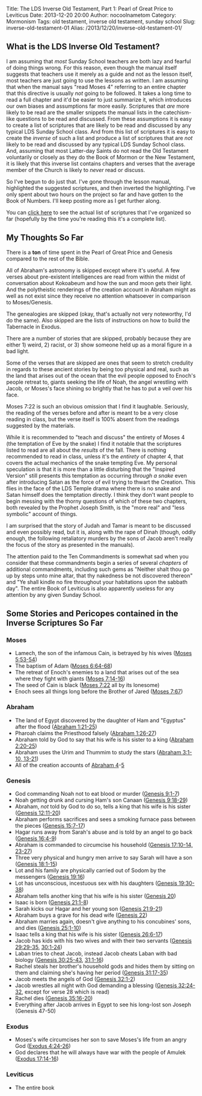 Title: The LDS Inverse Old Testament, Part 1: Pearl of Great Price to Leviticus
Date: 2013-12-20 20:00
Author: nocoolnametom
Category: Mormonism
Tags: old testament, inverse old testament, sunday school
Slug: inverse-old-testament-01
Alias: /2013/12/20/inverse-old-testament-01/

## What is the LDS Inverse Old Testament?

I am assuming that *most* Sunday School teachers are both lazy and fearful of doing things wrong.  For this reason, even though the manual itself suggests that teachers use it merely as a guide and not as the lesson itself, most teachers are just going to use the lessons as written.  I am assuming that when the manual says "read Moses 4" referring to an entire chapter that this directive is usually *not* going to be followed.  It takes a long time to read a full chapter and it'd be easier to just summarize it, which introduces our own biases and assumptions far more easily.  Scriptures that *are* more likely to be read are the smaller snippets the manual lists in the catechism-like questions to be read and discussed.  From these assumptions it is easy to create a list of scriptures that are likely to be read and discussed by any typical LDS Sunday School class.  And from this list of scriptures it is easy to create the *inverse* of such a list and produce a list of scriptures that are *not* likely to be read and discussed by any typical LDS Sunday School class.  And, assuming that most Latter-day Saints do not read the Old Testament voluntarily or closely as they do the Book of Mormon or the New Testament, it is likely that this inverse list contains chapters and verses that the average member of the Church is likely to *never* read or discuss.

So I've begun to do just that.  I've gone through the lesson manual, highlighted the suggested scriptures, and then inverted the highlighting.  I've only spent about two hours on the project so far and have gotten to the Book of Numbers.  I'll keep posting more as I get further along.

You can [click here][] to see the actual list of scriptures that I've organized so far (hopefully by the time you're reading this it's a complete list).

## My Thoughts So Far

There is a **ton** of time spent in the Pearl of Great Price and Genesis compared to the rest of the Bible.

All of Abraham's astronomy is skipped except where it's useful.  A few verses about pre-existent intelligences are read from within the midst of conversation about Kokoabeum and how the sun and moon gets their light.  And the polytheistic renderings of the creation account in Abraham might as well as not exist since they receive no attention whatsoever in comparison to Moses/Genesis.

The genealogies are skipped (okay, that's actually not very noteworthy, I'd do the same).  Also skipped are the lists of instructions on how to build the Tabernacle in Exodus.

There are a number of stories that are skipped, probably because they are either 1) weird, 2) racist, or 3) show someone held up as a moral figure in a bad light.

Some of the verses that are skipped are ones that seem to stretch credulity in regards to these ancient stories by being too physical and real, such as the land that arises out of the ocean that the evil people opposed to Enoch's people retreat to, giants seeking the life of Noah, the angel wrestling with Jacob, or Moses's face shining so brightly that he has to put a veil over his face.

Moses 7:22 is such an obvious omission that I find it laughable.  Seriously, the reading of the verses before and after is meant to be a very close reading in class, but the verse itself is 100% absent from the readings suggested by the materials.

While it is recommended to "teach and discuss" the entirety of Moses 4 (the temptation of Eve by the snake) I find it notable that the scriptures listed to read are all about the *results* of the fall.  There is nothing recommended to read in class, unless it's the *entirety* of chapter 4, that covers the actual mechanics of the snake tempting Eve.  My personal speculation is that it is more than a little disturbing that the "Inspired Version" still presents this temptation as occurring *through a snake* even after introducing Satan as the force of evil trying to thwart the Creation.  This flies in the face of the LDS Temple drama where there is no snake and Satan himself does the temptation directly.  I think they don't want people to begin messing with the thorny questions of which of these two chapters, both revealed by the Prophet Joseph Smith, is the "more real" and "less symbolic" account of things.

I am surprised that the story of Judah and Tamar is meant to be discussed and even possibly read, but it is, along with the rape of Dinah (though, oddly enough, the following retaliatory murders by the sons of Jacob aren't really the focus of the story as presented in the manuals).

The attention paid to the Ten Commandments is somewhat sad when you consider that these commandments begin a series of several *chapters* of additional commandments, including such gems as "Neither shalt thou go up by steps unto mine altar, that thy nakedness be not discovered thereon" and "Ye shall kindle no fire throughout your habitations upon the sabbath day".  The entire Book of Leviticus is also apparently useless for any attention by any given Sunday School.

## Some Stories and Pericopes contained in the Inverse Scriptures So Far

### Moses
* Lamech, the son of the infamous Cain, is betrayed by his wives ([Moses 5:53-54][])
* The baptism of Adam ([Moses 6:64-68][])
* The retreat of Enoch's enemies to a land that arises out of the sea where they fight with giants ([Moses 7:14-16][])
* The seed of Cain is black ([Moses 7:22][] all by its lonesome)
* Enoch sees all things long before the Brother of Jared ([Moses 7:67][])

### Abraham
* The land of Egypt discovered by the daughter of Ham and "Egyptus" after the flood ([Abraham 1:21-25][])
* Pharoah claims the Priesthood falsely ([Abraham 1:26-27][])
* Abraham told by God to say that his wife is his sister to a king ([Abraham 2:20-25][])
* Abraham uses the Urim and Thummim to study the stars ([Abraham 3:1-10, 13-21][])
* All of the creation accounts of [Abraham 4][]-[5][]

### Genesis
* God commanding Noah not to eat blood or murder ([Genesis 9:1-7][])
* Noah getting drunk and cursing Ham's son Canaan ([Genesis 9:18-29][])
* Abraham, *not* told by God to do so, tells a king that his wife is his sister ([Genesis 12:11-20][])
* Abraham performs sacrifices and sees a smoking furnace pass between the pieces ([Genesis 15:7-17][])
* Hagar runs away from Sarah's abuse and is told by an angel to go back ([Genesis 16:4-9][])
* Abraham is commanded to circumcise his household ([Genesis 17:10-14, 23-27][])
* Three very physical and hungry men arrive to say Sarah will have a son ([Genesis 18:1-15][])
* Lot and his family are physically carried out of Sodom by the messengers ([Genesis 19:16][])
* Lot has unconscious, incestuous sex with his daughters ([Genesis 19:30-38][])
* Abraham tells another king that his wife is his sister ([Genesis 20][])
* Isaac is born ([Genesis 21:1-8][])
* Sarah kicks our Hagar and her young son ([Genesis 21:9-21][])
* Abraham buys a grave for his dead wife ([Genesis 22][])
* Abraham marries again, doesn't give anything to his concubines' sons, and dies ([Genesis 25:1-10][])
* Isaac tells a king that his wife is his sister ([Genesis 26:6-17][])
* Jacob has kids with his two wives and with their two servants ([Genesis 29:29-35][], [30:1-24][])
* Laban tries to cheat Jacob, instead Jacob cheats Laban with bad biology ([Genesis 30:25-43][], [31:1-16][])
* Rachel steals her brother's household gods and hides them by sitting on them and claiming she's having her period ([Genesis 31:17-35][])
* Jacob meets the angels of God ([Genesis 32:1-2][])
* Jacob wrestles all night with God demanding a blessing ([Genesis 32:24-32][], except for verse 28 which is read)
* Rachel dies ([Genesis 35:16-20][])
* Everything after Jacob arrives in Egypt to see his long-lost son Joseph (Genesis 47-50)

### Exodus
* Moses's wife circumcises her son to save Moses's life from an angry God ([Exodus 4:24-26][])
* God declares that he will always have war with the people of Amulek ([Exodus 17:14-16][])

### Leviticus
* The entire book

[click here]: |filename|inverse-old-testament-00.md "The LDS Inverse Old Testament Scriptures"
[Moses 5:53-54]: https://www.lds.org/scriptures/pgp/moses/5.53-54#52
[Moses 6:64-68]: https://www.lds.org/scriptures/pgp/moses/6.64-68#63
[Moses 7:14-16]: https://www.lds.org/scriptures/pgp/moses/7.14-16#13
[Moses 7:22]: https://www.lds.org/scriptures/pgp/moses/7.22#21
[Moses 7:67]: https://www.lds.org/scriptures/pgp/moses/7.67#66
[Abraham 1:21-25]: https://www.lds.org/scriptures/pgp/abr/1.21-25#20
[Abraham 1:26-27]: https://www.lds.org/scriptures/pgp/abr/1.26-27#25
[Abraham 2:20-25]: https://www.lds.org/scriptures/pgp/abr/2.20-25#19
[Abraham 3:1-10, 13-21]: https://www.lds.org/scriptures/pgp/abr/3.1-10,13-21#1
[Abraham 4]: https://www.lds.org/scriptures/pgp/abr/4.1-1000#1
[5]: https://www.lds.org/scriptures/pgp/abr/5.1-1000#1
[Genesis 9:1-7]: https://www.lds.org/scriptures/ot/gen/9.1-7#1
[Genesis 9:18-29]: https://www.lds.org/scriptures/ot/gen/9.18-29#17
[Genesis 12:11-20]: https://www.lds.org/scriptures/ot/gen/12.11-20#10
[Genesis 15:7-17]: https://www.lds.org/scriptures/ot/gen/15.7-17#6
[Genesis 16:4-9]: https://www.lds.org/scriptures/ot/gen/16.4-9#3
[Genesis 17:10-14, 23-27]: https://www.lds.org/scriptures/ot/gen/17.10-14,23-27#9
[Genesis 18:1-15]: https://www.lds.org/scriptures/ot/gen/18.1-15#1
[Genesis 19:16]: https://www.lds.org/scriptures/ot/gen/19.16#15
[Genesis 19:30-38]: https://www.lds.org/scriptures/ot/gen/19.30-38#29
[Genesis 20]: https://www.lds.org/scriptures/ot/gen/20.1-1000#1
[Genesis 21:1-8]: https://www.lds.org/scriptures/ot/gen/21.1-8#1
[Genesis 21:9-21]: https://www.lds.org/scriptures/ot/gen/21.9-21#8
[Genesis 22]: https://www.lds.org/scriptures/ot/gen/22.1-1000#1
[Genesis 25:1-10]: https://www.lds.org/scriptures/ot/gen/25.1-10#1
[Genesis 26:6-17]: https://www.lds.org/scriptures/ot/gen/26.6-17#5
[Genesis 29:29-35]: https://www.lds.org/scriptures/ot/gen/29.29-35#28
[30:1-24]: https://www.lds.org/scriptures/ot/gen/30.1-24#1
[Genesis 30:25-43]: https://www.lds.org/scriptures/ot/gen/30.25-43#24
[31:1-16]: https://www.lds.org/scriptures/ot/gen/31.1-16#1
[Genesis 31:17-35]: https://www.lds.org/scriptures/ot/gen/31.17-35#16
[Genesis 32:1-2]: https://www.lds.org/scriptures/ot/gen/32.1-2#1
[Genesis 32:24-32]: https://www.lds.org/scriptures/ot/gen/32.24-32#23
[Genesis 35:16-20]: https://www.lds.org/scriptures/ot/gen/35.16-20#15
[Exodus 4:24-26]: https://www.lds.org/scriptures/ot/ex/4.24-26#23
[Exodus 17:14-16]: https://www.lds.org/scriptures/ot/ex/17.14-16#13